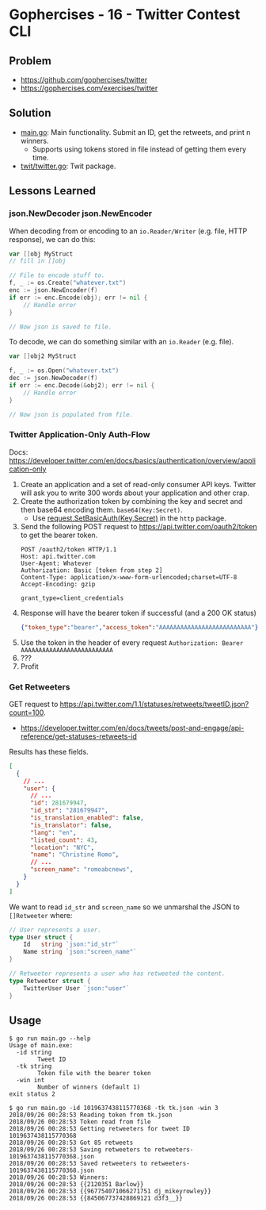 # Gophercises - 16 - Twitter Contest CLI

## Problem

* https://github.com/gophercises/twitter
* https://gophercises.com/exercises/twitter


## Solution

* [main.go](main.go): Main functionality. Submit an ID, get the retweets, and print n winners.
    * Supports using tokens stored in file instead of getting them every time.
* [twit/twitter.go](twit/twitter.go): Twit package.

## Lessons Learned

### json.NewDecoder json.NewEncoder
When decoding from or encoding to an `io.Reader/Writer` (e.g. file, HTTP response), we can do this:

``` go
var []obj MyStruct
// fill in []obj

// File to encode stuff to.
f, _ := os.Create("whatever.txt")
enc := json.NewEncoder(f)
if err := enc.Encode(obj); err != nil {
    // Handle error
}

// Now json is saved to file.
```

To decode, we can do something similar with an `io.Reader` (e.g. file).

``` go
var []obj2 MyStruct

f, _ := os.Open("whatever.txt")
dec := json.NewDecoder(f)
if err := enc.Decode(&obj2); err != nil {
    // Handle error
}

// Now json is populated from file.
```

### Twitter Application-Only Auth-Flow
Docs: https://developer.twitter.com/en/docs/basics/authentication/overview/application-only

1. Create an application and a set of read-only consumer API keys. Twitter will ask you to write 300 words about your application and other crap.
2. Create the authorization token by combining the key and secret and then base64 encoding them. `base64(Key:Secret)`.
    * Use [request.SetBasicAuth(Key,Secret)](https://golang.org/pkg/net/http/?#Request.SetBasicAuth) in the `http` package.
3. Send the following POST request to https://api.twitter.com/oauth2/token to get the bearer token.
    ```
    POST /oauth2/token HTTP/1.1
    Host: api.twitter.com
    User-Agent: Whatever
    Authorization: Basic [token from step 2]
    Content-Type: application/x-www-form-urlencoded;charset=UTF-8
    Accept-Encoding: gzip

    grant_type=client_credentials
    ```
4. Response will have the bearer token if successful (and a 200 OK status)
   ``` json
   {"token_type":"bearer","access_token":"AAAAAAAAAAAAAAAAAAAAAAAAAA"}
   ```
5. Use the token in the header of every request `Authorization: Bearer AAAAAAAAAAAAAAAAAAAAAAAAAA`
6. ???
7. Profit

### Get Retweeters
GET request to https://api.twitter.com/1.1/statuses/retweets/tweetID.json?count=100.

* https://developer.twitter.com/en/docs/tweets/post-and-engage/api-reference/get-statuses-retweets-id

Results has these fields.

``` json
[
  {
    // ...
    "user": {
      // ...
      "id": 281679947,
      "id_str": "281679947",
      "is_translation_enabled": false,
      "is_translator": false,
      "lang": "en",
      "listed_count": 43,
      "location": "NYC",
      "name": "Christine Romo",
      // ...
      "screen_name": "romoabcnews",
    }
  }
]
```

We want to read `id_str` and `screen_name` so we unmarshal the JSON to `[]Retweeter` where:

``` go
// User represents a user.
type User struct {
	Id   string `json:"id_str"`
	Name string `json:"screen_name"`
}

// Retweeter represents a user who has retweeted the content.
type Retweeter struct {
	TwitterUser User `json:"user"`
}
```
## Usage

```
$ go run main.go --help
Usage of main.exe:
  -id string
        Tweet ID
  -tk string
        Token file with the bearer token
  -win int
        Number of winners (default 1)
exit status 2

$ go run main.go -id 1019637438115770368 -tk tk.json -win 3
2018/09/26 00:28:53 Reading token from tk.json
2018/09/26 00:28:53 Token read from file
2018/09/26 00:28:53 Getting retweeters for tweet ID 1019637438115770368
2018/09/26 00:28:53 Got 85 retweets
2018/09/26 00:28:53 Saving retweeters to retweeters-1019637438115770368.json
2018/09/26 00:28:53 Saved retweeters to retweeters-1019637438115770368.json
2018/09/26 00:28:53 Winners:
2018/09/26 00:28:53 {{2120351 Barlow}}
2018/09/26 00:28:53 {{967754071066271751 dj_mikeyrowley}}
2018/09/26 00:28:53 {{845067737428869121 d3f3__}}
```